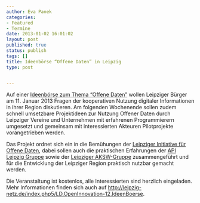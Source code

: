```yaml
---
author: Eva Panek
categories:
- Featured
- Termine
date: 2013-01-02 16:01:02
layout: post
published: true
status: publish
tags: []
title: Ideenbörse “Offene Daten” in Leipzig
type: post


---
```


Auf einer [Ideenbörse zum Thema “Offene Daten”](http://leipzig-netz.de/blog/?p=17) wollen Leipziger Bürger am 11. Januar 2013 Fragen der kooperativen Nutzung digitaler Informationen in ihrer Region diskutieren. Am folgenden Wochenende sollen zudem schnell umsetzbare Projektideen zur Nutzung Offener Daten durch Leipziger Vereine und Unternehmen mit erfahrenen Programmierern umgesetzt und gemeinsam mit interessierten Akteuren Pilotprojekte vorangetrieben werden.

Das Projekt ordnet sich ein in die Bemühungen der [Leipziger Initiative für Offene Daten](http://leipzig-netz.de/index.php5/LD.LOD), dabei sollen auch die praktischen Erfahrungen der [API Leipzig Gruppe](http://www.apileipzig.de/) sowie der [Leipziger AKSW-Gruppe](http://aksw.org/About.html) zusammengeführt und für die Entwicklung der Leipziger Region praktisch nutzbar gemacht werden.

Die Veranstaltung ist kostenlos, alle Interessierten sind herzlich eingeladen. Mehr Informationen finden sich auch auf <http://leipzig-netz.de/index.php5/LD.OpenInnovation-12.IdeenBoerse>.